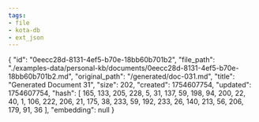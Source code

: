 ```yaml
---
tags:
- file
- kota-db
- ext_json
---
```

{
  "id": "0eecc28d-8131-4ef5-b70e-18bb60b701b2",
  "file_path": "./examples-data/personal-kb/documents/0eecc28d-8131-4ef5-b70e-18bb60b701b2.md",
  "original_path": "/generated/doc-031.md",
  "title": "Generated Document 31",
  "size": 202,
  "created": 1754607754,
  "updated": 1754607754,
  "hash": [
    165,
    133,
    205,
    228,
    5,
    31,
    137,
    59,
    198,
    94,
    200,
    22,
    40,
    1,
    106,
    222,
    206,
    21,
    175,
    38,
    233,
    59,
    192,
    233,
    26,
    140,
    213,
    56,
    206,
    179,
    91,
    36
  ],
  "embedding": null
}
